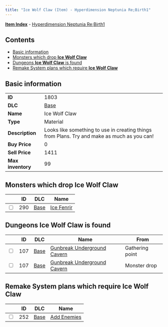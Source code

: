 ```yaml
---
title: "Ice Wolf Claw (Item) - Hyperdimension Neptunia Re;Birth1"
---
```


[**Item Index**](/neptunia/rb1/item/index.html) - [Hyperdimension Neptunia Re;Birth1](/neptunia/rb1)

## Contents

- [Basic information](#basic-information)
- [Monsters which drop **Ice Wolf Claw**](#monsters-which-drop-ice-wolf-claw)
- [Dungeons **Ice Wolf Claw** is found](#dungeons-ice-wolf-claw-is-found)
- [Remake System plans which require **Ice Wolf Claw**](#remake-system-plans-which-require-ice-wolf-claw)

## Basic information

|   |   |
| -- | -- |
| **ID** | 1803 |
| **DLC** | [Base](/neptunia/rb1/dlc/1-base.html) |
| **Name** | Ice Wolf Claw |
| **Type** | Material |
| **Description** | Looks like something to use in creating things from Plans. Try and make as much as you can! |
| **Buy Price** | 0 |
| **Sell Price** | 1411 |
| **Max inventory** | 99 |


## Monsters which drop **Ice Wolf Claw**

|    | ID | DLC | Name |
| -- | -- | --- | ---- |
| <input type="checkbox" id="rb1-monster-1-290" class="trackbox" /> | 290 | [Base](/neptunia/rb1/dlc/1-base.html) | [Ice Fenrir](/neptunia/rb1/monster/1-290-ice-fenrir.html) |


## Dungeons **Ice Wolf Claw** is found

|    | ID | DLC | Name | From |
| -- | -- | --- | ---- | ---- |
| <input type="checkbox" id="rb1-dungeon-1-107" class="trackbox" /> | 107 | [Base](/neptunia/rb1/dlc/1-base.html) | [Gunbreak Underground Cavern](/neptunia/rb1/dungeon/1-107-gunbreak-underground-cavern.html) | Gathering point |
| <input type="checkbox" id="rb1-dungeon-1-107" class="trackbox" /> | 107 | [Base](/neptunia/rb1/dlc/1-base.html) | [Gunbreak Underground Cavern](/neptunia/rb1/dungeon/1-107-gunbreak-underground-cavern.html) | Monster drop |


## Remake System plans which require **Ice Wolf Claw**

|    | ID | DLC | Name |
| -- | -- | --- | ---- |
| <input type="checkbox" id="rb1-quest-1-252" class="trackbox" /> | 252 | [Base](/neptunia/rb1/dlc/1-base.html) | [Add Enemies](/neptunia/rb1/quest/1-252-add-enemies.html) |
